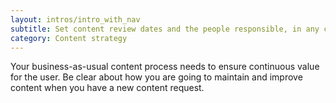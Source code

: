 ```yaml
---
layout: intros/intro_with_nav
subtitle: Set content review dates and the people responsible, in any content maintenance plan you create.
category: Content strategy
---
```


Your business-as-usual content process needs to ensure continuous value for the user. Be clear about how you are going to maintain and improve content when you have a new content request. 

